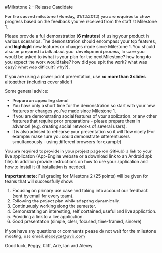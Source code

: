 #Milestone 2 - Release Candidate

For the second milestone (Monday, 31/12/2012) you are required to show progress based on the feedback you've received from the staff at Milestone 1.

Please provide a full demonstration (**6 minutes**) of using your product in various scenarios. The demonstration should encompass your top features, and **highlight** new features or changes made since Milestone 1.
You should also be prepared to talk about your development process, in case you would be asked to (what is your plan for the next Milestone? how long do you expect the work would take? how did you split the work? what was easy? what was difficult? why?).

If you are using a power point presentation, use **no more than 3 slides** altogether (including cover slide!)

Some general advice:

- Prepare an appealing demo!
- You have only a short time for the demonstration so start with your new features or changes you've made since Milestone 1.
- If you are demonstrating social features of your application, or any other features that require prior preparations - please prepare them in advance! (e.g. creating social networks of several users). 
- It is also advised to rehearse your presentation so it will flow nicely (For example: make sure you could demonstrate different users simultaneously - using different browsers for example)

You are required to provide in your project page (on GitHub) a link to your live application (App-Engine website or a download link to an Android apk file). In addition provide instructions on how to use your application and how to install it (if installation is needed).

**Important note:** Full grading for Milestone 2 (25 points) will be given for teams that will successfully show:

1. Focusing on primary use case and taking into account our feedback (sent by email for every team).
2. Following the project plan while adapting dynamically.
3. Continuously working along the semester.
4. Demonstrating an interesting, self contained, useful and live application.
5. Providing a link to a live application.
6. Good presentation (simple, clear, focused, time-framed, sincere)

If you have any questions or comments please do not wait for the milestone meeting, use email: [alexeyza@uvic.com](mailto:alexeyza@uvic.com)

Good luck,
Peggy, Cliff, Arie, Ian and Alexey